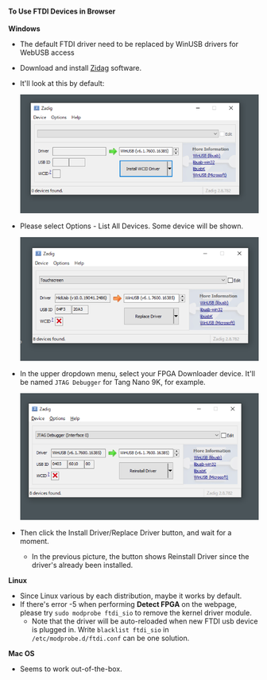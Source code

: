 #### To Use FTDI Devices in Browser

**Windows**

- The default FTDI driver need to be replaced by WinUSB drivers for WebUSB access

- Download and install [Zidag](https://zadig.akeo.ie/) software. 

- It'll look at this by default: 

  ![](zidag1.png)

- Please select Options - List All Devices. Some device will be shown. 

  ![](zidag2.png)

- In the upper dropdown menu, select your FPGA Downloader device. It'll be named `JTAG Debugger` for Tang Nano 9K, for example. 

  ![](zidag3.png)

- Then click the Install Driver/Replace Driver button, and wait for a moment. 

  - In the previous picture, the button shows Reinstall Driver since the driver's already been installed. 

**Linux**

- Since Linux various by each distribution, maybe it works by default. 
- If there's error -5 when performing **Detect FPGA** on the webpage, please try `sudo modprobe ftdi_sio` to remove the kernel driver module. 
  - Note that the driver will be auto-reloaded when new FTDI usb device is plugged in. Write `blacklist ftdi_sio` in `/etc/modprobe.d/ftdi.conf` can be one solution. 


**Mac OS**

- Seems to work out-of-the-box. 
